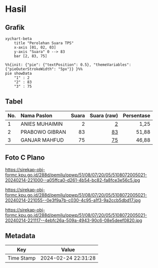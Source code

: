 # Hasil

## Grafik

```mermaid
xychart-beta
    title "Perolehan Suara TPS"
    x-axis [01, 02, 03]
    y-axis "Suara" 0 --> 83
    bar [2, 83, 75]
```

```mermaid
%%{init: {"pie": {"textPosition": 0.5}, "themeVariables": {"pieOuterStrokeWidth": "5px"}} }%%
pie showData
    "1" : 2
    "2" : 83
    "3" : 75
```

## Tabel

| No. | Nama Paslon    | Suara | Suara (raw) | Persentase |
|:--- |:-------------- | -----:| -----------:| ----------:|
| 1   | ANIES MUHAIMIN | 2     | [2][p-1]    | 1,25       |
| 2   | PRABOWO GIBRAN | 83    | [83][p-2]   | 51,88      |
| 3   | GANJAR MAHFUD  | 75    | [75][p-3]   | 46,88      |


[p-1]: https://github.com/gigit-pemilu/pemilu-2024-51-bali/blob/main/pilpres/hitung-suara/sub/51-bali/sub/08-buleleng/sub/07-sawan/sub/2005-sudaji/sub/021-tps/sub/paslon-1.txt
[p-2]: https://github.com/gigit-pemilu/pemilu-2024-51-bali/blob/main/pilpres/hitung-suara/sub/51-bali/sub/08-buleleng/sub/07-sawan/sub/2005-sudaji/sub/021-tps/sub/paslon-2.txt
[p-3]: https://github.com/gigit-pemilu/pemilu-2024-51-bali/blob/main/pilpres/hitung-suara/sub/51-bali/sub/08-buleleng/sub/07-sawan/sub/2005-sudaji/sub/021-tps/sub/paslon-3.txt

## Foto C Plano

https://sirekap-obj-formc.kpu.go.id/288d/pemilu/ppwp/51/08/07/20/05/5108072005021-20240214-221000--a05ffca0-d261-4b54-bc82-fa8fce3e56c5.jpg

https://sirekap-obj-formc.kpu.go.id/288d/pemilu/ppwp/51/08/07/20/05/5108072005021-20240214-221055--0e3f9a7b-c030-4c95-a1f3-9a2ccb5dbd17.jpg

https://sirekap-obj-formc.kpu.go.id/288d/pemilu/ppwp/51/08/07/20/05/5108072005021-20240214-221117--4ebfc26a-509a-4943-90c6-08e5deef0820.jpg


## Metadata

| Key        | Value               |
| ---------- | ------------------- |
| Time Stamp | 2024-02-24 22:31:28 |



